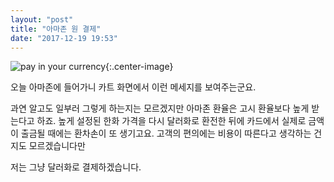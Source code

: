 ```yaml
---
layout: "post"
title: "아마존 원 결제"
date: "2017-12-19 19:53"
---
```


![pay in your currency](http://d.pr/i/YLGoLK+){:.center-image}

오늘 아마존에 들어가니 카트 화면에서 이런 메세지를 보여주는군요.

과연 알고도 일부러 그렇게 하는지는 모르겠지만 아마존 환율은 고시 환율보다 높게 받는다고 하죠. 높게 설정된 한화 가격을 다시 달러화로 환전한 뒤에 카드에서 실제로 금액이 출금될 때에는 환차손이 또 생기고요. 고객의 편의에는 비용이 따른다고 생각하는 건지도 모르겠습니다만

저는 그냥 달러화로 결제하겠습니다.

